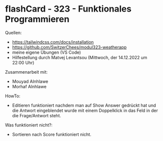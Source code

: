 # flashCard - 323 - Funktionales Programmieren
Quellen:
- https://tailwindcss.com/docs/installation
- https://github.com/SwitzerChees/modul323-weatherapp
- meine eigene Übungen (VS Code)
- Hilfestellung durch Matvej Levantsou (Mittwoch, der 14.12.2022 um 22:00 Uhr)


Zusammenarbeit mit:
- Mouyad Alnhlawe
- Morhaf Alnhlawe

HowTo:
- Editieren funktioniert nachdem man auf Show Answer gedrückt hat und die Antwort eingeblendet wurde mit einem Doppelklick in das Feld in der die Frage/Antwort steht.

Was funktioniert nicht?:
- Sortieren nach Score funktioniert nicht.
